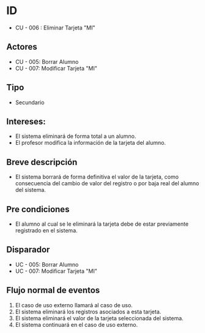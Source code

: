 # ID
- CU - 006 : Eliminar Tarjeta "MI"
   
## Actores
- CU - 005: Borrar Alumno
- CU - 007: Modificar Tarjeta "MI"
    
## Tipo 
- Secundario
   
## Intereses:
- El sistema eliminará de forma total a un alumno.
- El profesor modifica la información de la tarjeta del alumno.
  
## Breve descripción
- El sistema borrará de forma definitiva el valor de la tarjeta, como consecuencia del cambio de valor del registro o por baja real del alumno del sistema.

## Pre condiciones
- El alumno al cual se le eliminará la tarjeta debe de estar previamente registrado en el sistema.

## Disparador
- UC - 005: Borrar Alumno
- UC - 007: Modificar Tarjeta "MI"

## Flujo normal de eventos
1. El caso de uso externo llamará al caso de uso.
2. El sistema eliminará los registros asociados a esta tarjeta.
3. El sistema eliminará el valor de la tarjeta seleccionada del sistema.
4. El sistema continuará en el caso de uso externo.
